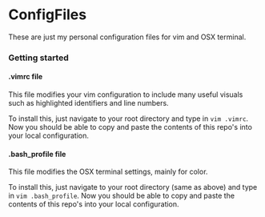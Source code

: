 # ConfigFiles
These are just my personal configuration files for vim and OSX terminal.

### Getting started

#### .vimrc file

This file modifies your vim configuration to include many useful visuals such as highlighted identifiers and line numbers.

To install this, just navigate to your root directory and type in ```vim .vimrc```. Now you should be able to copy and paste the contents of this repo's into your local configuration.

#### .bash_profile file

This file modifies the OSX terminal settings, mainly for color.

To install this, just navigate to your root directory (same as above) and type in ```vim .bash_profile```. Now you should be able to copy and paste the contents of this repo's into your local configuration.
